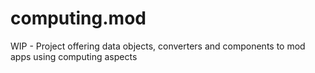 # computing.mod
WIP - Project offering data objects, converters and components to mod apps using computing aspects
